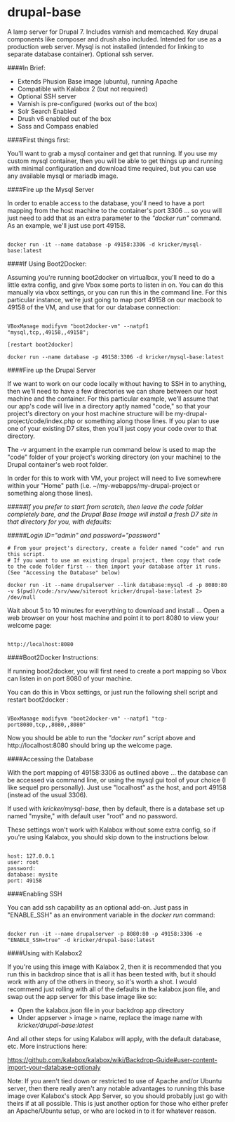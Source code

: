 # drupal-base
A lamp server for Drupal 7. Includes varnish and memcached. Key drupal components like composer and drush also included. Intended for use as a production web server. Mysql is not installed (intended for linking to separate database container). Optional ssh server.

####In Brief:

- Extends Phusion Base image (ubuntu), running Apache
- Compatible with Kalabox 2 (but not required)
- Optional SSH server
- Varnish is pre-configured (works out of the box)
- Solr Search Enabled
- Drush v6 enabled out of the box
- Sass and Compass enabled

####First things first:

You'll want to grab a mysql container and get that running. If you use my custom mysql container, then you will be able to get things up and running with minimal configuration and download time required, but you can use any available mysql or mariadb image.

####Fire up the Mysql Server

In order to enable access to the database, you'll need to have a port mapping from the host machine to the container's port 3306 ... so you will just need to add that as an extra parameter to the *"docker run"* command. As an example, we'll just use port 49158.

```

docker run -it --name database -p 49158:3306 -d kricker/mysql-base:latest

```

####If Using Boot2Docker:

Assuming you're running boot2docker on virtualbox, you'll need to do a little extra config, and give Vbox some ports to listen in on. You can do this manually via vbox settings, or you can run this in the command line. For this particular instance, we're just going to map port 49158 on our macbook to 49158 of the VM, and use that for our database connection:

```

VBoxManage modifyvm "boot2docker-vm" --natpf1 "mysql,tcp,,49158,,49158";

[restart boot2docker]

docker run --name database -p 49158:3306 -d kricker/mysql-base:latest

```

####Fire up the Drupal Server

If we want to work on our code locally without having to SSH in to anything, then we'll need to have a few directories we can share between our host machine and the container. For this particular example, we'll assume that our app's code will live in a directory aptly named "code," so that your project's directory on your host machine structure will be my-drupal-project/code/index.php or something along those lines. If you plan to use one of your existing D7 sites, then you'll just copy your code over to that directory.

The -v argument in the example run command below is used to map the "code" folder of your project's working directory (on your machine) to the Drupal container's web root folder.

In order for this to work with VM, your project will need to live somewhere within your "Home" path (i.e. ~/my-webapps/my-drupal-project or something along those lines).

#####*If you prefer to start from scratch, then leave the code folder completely bare, and the Drupal Base Image will install a fresh D7 site in that directory for you, with defaults:*

#####*Login ID="admin" and password="password"*

```
# From your project's directory, create a folder named "code" and run this script.
# If you want to use an existing drupal project, then copy that code to the code folder first -- then import your database after it runs. (See "Accessing the Database" below)

docker run -it --name drupalserver --link database:mysql -d -p 8080:80 -v $(pwd)/code:/srv/www/siteroot kricker/drupal-base:latest 2> /dev/null

```

Wait about 5 to 10 minutes for everything to download and install ... Open a web browser on your host machine and point it to port 8080 to view your welcome page:

```

http://localhost:8080

```


####Boot2Docker Instructions:

If running boot2docker, you will first need to create a port mapping so Vbox can listen in on port 8080 of your machine. 

You can do this in Vbox settings, or just run the following shell script and restart boot2docker :

```

VBoxManage modifyvm "boot2docker-vm" --natpf1 "tcp-port8080,tcp,,8080,,8080"

```

Now you should be able to run the *"docker run"* script above and http://localhost:8080 should bring up the welcome page.

####Accessing the Database

With the port mapping of 49158:3306 as outlined above ... the database can be accessed via command line, or using the mysql gui tool of your choice (I like sequel pro personally). Just use "localhost" as the host, and port 49158 (instead of the usual 3306). 

If used with *kricker/mysql-base*, then by default, there is a database set up named "mysite," with default user "root" and no password. 

These settings won't work with Kalabox without some extra config, so if you're using Kalabox, you should skip down to the instructions below.

```

host: 127.0.0.1
user: root
password:
database: mysite
port: 49158

```

####Enabling SSH

You can add ssh capability as an optional add-on. Just pass in "ENABLE_SSH" as an environment variable in the *docker run* command:

```

docker run -it --name drupalserver -p 8080:80 -p 49158:3306 -e "ENABLE_SSH=true" -d kricker/drupal-base:latest

```

####Using with Kalabox2

If you're using this image with Kalabox 2, then it is recommended that you run this in backdrop since that is all it has been tested with, but it should work with any of the others in theory, so it's worth a shot. I would recommend just rolling with all of the defaults in the kalabox.json file, and swap out the app server for this base image like so:

- Open the kalabox.json file in your backdrop app directory
- Under appserver > image > name, replace the image name with *kricker/drupal-base:latest* 

And all other steps for using Kalabox will apply, with the default database, etc. More instructions here:

https://github.com/kalabox/kalabox/wiki/Backdrop-Guide#user-content-import-your-database-optionaly

Note: If you aren't tied down or restricted to use of Apache and/or Ubuntu server, then there really aren't any notable advantages to running this base image over Kalabox's stock App Server, so you should probably just go with theirs if at all possible. This is just another option for those who either prefer an Apache/Ubuntu setup, or who are locked in to it for whatever reason.


